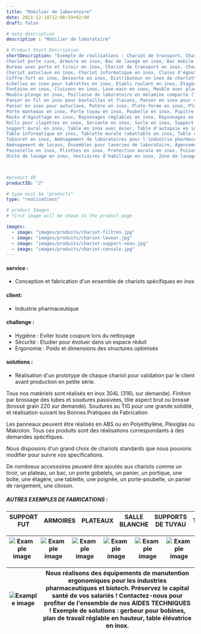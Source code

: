 ```yaml
---
title: "Mobilier de laboratoire"
date: 2021-12-18T12:08:59+02:00
draft: false

# meta description
description : "Mobilier de laboratoire"

# Product Short Description
shortDescription: "Exemple de réalisations : Chariot de transport, Chariot informatique,
Chariot porte cuve, Armoire en inox, Bac de lavage en inox, Bac mobile en inox, Bac de trempage en inox, Banc en inox,
Bureau avec porte et tiroir en inox, Chariot de transport en inox, Chariot de manutention en inox, Chariot de distribution en inox, Chariot de nettoyage en inox, Chariots plate-forme en inox,
Chariot autoclave en inox, Chariot informatique en inox, Claies d'égouttage en inox,
Coffre-fort en inox, Desserte en inox, Distributeur en inox de charlottes ou de lingettes,
Echelles en inox pour tablettes en inox, Etabli roulant en inox, Étagères en inox, Evier en inox,
Fontaine en inox, Cloisons en inox, Lave-main en inox, Meuble avec placards et tiroirs en inox,
Meuble-plonge en inox, Paillasse de laboratoire en mélamine compacte (Trespa), Paillasse en inox,
Panier en fil en inox pour bouteilles et flacons, Panier en inox pour cuve ultra-sons,
Panier en inox pour autoclave, Patère en inox, Plate-forme en inox, Plonge en inox,
Porte manteaux en inox, Porte tuyau en inox, Poubelle en inox, Pupitre en inox, Racks en inox,
Racks d'égouttage en inox, Rayonnages réglables en inox, Rayonnages en inox pour paniers en fil,
Rolls pour clayettes en inox, Servante en inox, Socle en inox, Support bottes en inox pour laverie,
Support mural en inox, Table en inox avec évier, Table d'autopsie en inox, Table élévatrice en inox, Table de pesée en inox, Table de travail en inox,
Table informatique en inox, Tablette murale rabattable en inox, Table roulante en inox,
Tabouret en inox, Aménagement de laboratoires pour l'industrie pharmaceutique,
Aménagement de locaux, Ensembles pour laveries de laboratoire, Agencement de locaux, Butoirs en inox, Caillebotis en inox, Caniveaux en inox, Escalier en inox, Estrade en inox, Garde-corps en inox,
Passerelle en inox, Plinthes en inox, Protection murale en inox, Puisard en inox, Rambarde en inox, 
Unité de lavage en inox, Vestiaires d'habillage en inox, Zone de lavage en inox, Zone de pesée en inox"



#product ID
productID: "2"

# type must be "products"
type: "realisations"

# product Images
# first image will be shown in the product page

images:
  - image: "images/produits/chariot-filtres.jpg"
  - image: "images/produits/chariot-laveur.jpg"
  - image: "images/produits/chariot-support-seau.jpg"
  - image: "images/produits/chariot-console.jpg" 
---
```


#### service :
* Conception et fabrication d'un ensemble de chariots spécifiques en inox
#### client: 
* Industrie pharmaceutique 
#### challenge :
* Hygiène : Eviter toute coupure lors du nettoyage 
* Sécurité : Etudier pour évoluer dans un espace réduit 
* Ergonomie : Poids et dimensions des structures optimisés
  
#### solutions : 
* Réalisation d'un prototype de chaque chariot pour validation par le client avant production en petite série.

Tous nos matériels sont réalisés en inox 304L (316L sur demande). Finition par brossage des tubes et soudures passivées, tôle aspect brut ou brossé (brossé grain 220 sur demande).
Soudures au TIG pour une grande solidité, et réalisation suivant les Bonnes Pratiques de Fabrication.

Les panneaux peuvent être réalisés en ABS ou en Polyéthylène, Plexiglas ou Makrolon. Tous ces produits sont des réalisations correspondants à des demandes spécifiques.

Nous disposons d'un grand choix de chariots standards que nous pouvons modifier pour suivre vos specifications.

De nombreux accessoires peuvent être ajoutés aux chariots comme un tiroir, un plateau, un bac, un porte gobelets, un panier, un portique, une boîte, une étagère, une tablette, une poignée, un porte-poubelle, un panier de rangement, une cloison.  

##### AUTRES EXEMPLES DE FABRICATIONS :

|SUPPORT FUT|ARMOIRES|PLATEAUX|SALLE BLANCHE|SUPPORTS DE TUYAU|TABLES|
|---|---|---|---|---|---|

|![Example image](/images/produits/support-fut.jpg)|![Example image](/images/produits/armoire-de-rangement.jpg)|![Example image](/images/produits/plateau.jpg)|![Example image](/images/produits/salle-blanche.jpg)|![Example image](/images/produits/support-tuyau.jpg)|![Example image](/images/produits/table.jpg)|
|---|---|---|---|---|---|

|![Example image](/images/produits/gerbeur.png)|Nous réalisons des équipements de manutention ergonomiques pour les industries pharmaceutiques et biotech. Préservez le capital santé de vos salariés ! Contactez-nous pour profiter de l'ensemble de nos AIDES TECHNIQUES ! Exemple de solutions : gerbeur pour bobines, plan de travail réglable en hauteur, table élévatrice en inox. | 
|---|---|